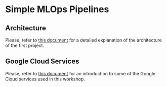 # Simple MLOps Pipelines

## Architecture

Please, refer to [this document](./architecture.md) for a detailed explanation of the architecture of the first project.

## Google Cloud Services

Please, refer to [this document](../../services/index.md) for an introduction to some of the Google Cloud services used in this workshop.
